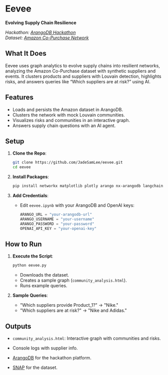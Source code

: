 # Eevee

**Evolving Supply Chain Resilience**

*Hackathon: [ArangoDB Hackathon](https://arangodbhackathon.devpost.com/)*  
*Dataset: [Amazon Co-Purchase Network](https://snap.stanford.edu/data/amazon0302.html)*  

## What It Does

Eevee uses graph analytics to evolve supply chains into resilient networks, analyzing the Amazon Co-Purchase dataset with synthetic suppliers and events. It clusters products and suppliers with Louvain detection, highlights risks, and answers queries like “Which suppliers are at risk?” using AI.

## Features

- Loads and persists the Amazon dataset in ArangoDB.
- Clusters the network with mock Louvain communities.
- Visualizes risks and communities in an interactive graph.
- Answers supply chain questions with an AI agent.

## Setup

1. **Clone the Repo**:
   ```bash
   git clone https://github.com/JadeSamLee/eevee.git
   cd eevee
   ```

2. **Install Packages**:
   ```bash
   pip install networkx matplotlib plotly arango nx-arangodb langchain langchain-openai
   ```

3. **Add Credentials**:
   - Edit `eevee.ipynb` with your ArangoDB and OpenAI keys:
     ```python
     ARANGO_URL = "your-arangodb-url"
     ARANGO_USERNAME = "your-username"
     ARANGO_PASSWORD = "your-password"
     OPENAI_API_KEY = "your-openai-key"
     ```

## How to Run

1. **Execute the Script**:
   ```bash
   python eevee.py
   ```
   - Downloads the dataset.
   - Creates a sample graph (`community_analysis.html`).
   - Runs example queries.

2. **Sample Queries**:
   - "Which suppliers provide Product_1?" → "Nike."
   - "Which suppliers are at risk?" → "Nike and Adidas."

## Outputs

- `community_analysis.html`: Interactive graph with communities and risks.
- Console logs with supplier info.
  

- [ArangoDB](https://www.arangodb.com/) for the hackathon platform.
- [SNAP](https://snap.stanford.edu/) for the dataset.

